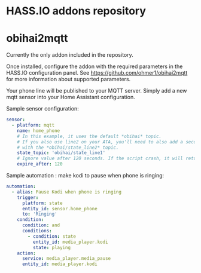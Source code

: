 # HASS.IO addons repository

# obihai2mqtt
Currently the only addon included in the repository.

Once installed, configure the addon with the required parameters in the HASS.IO configuration panel. See https://github.com/ohmer1/obihai2mqtt for more information about supported parameters.

Your phone line will be published to your MQTT server. Simply add a new mqtt sensor into your Home Assistant configuration.

Sample sensor configuration:
```yml
sensor:
  - platform: mqtt
    name: home_phone
    # In this example, it uses the default *obihai* topic. 
    # If you also use line2 on your ATA, you'll need to also add a second sensor 
    # with the *obihai/state_line2* topic.
    state_topic: 'obihai/state_line1'
    # Ignore value after 120 seconds. If the script crash, it will return status *unknown& instead of a stalled value.
    expire_after: 120
```

Sample automation : make kodi to pause when phone is ringing:
```yml
automation:
  - alias: Pause Kodi when phone is ringing
    trigger:
      platform: state
      entity_id: sensor.home_phone
      to: 'Ringing'
    condition:
      condition: and
      conditions:
        - condition: state
          entity_id: media_player.kodi
          state: playing
    action:
      service: media_player.media_pause
      entity_id: media_player.kodi
```
